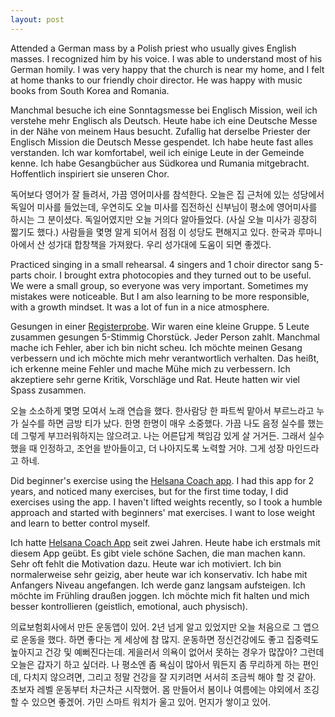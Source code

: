 ```yaml
---
layout: post
---
```


Attended a German mass by a Polish priest who usually gives English masses. I recognized him by his voice. I was able to understand most of his German homily. I was very happy that the church is near my home, and I felt at home thanks to our friendly choir director. He was happy with music books from South Korea and Romania.

Manchmal besuche ich eine Sonntagsmesse bei Englisch Mission, weil ich verstehe mehr Englisch als Deutsch. Heute habe ich eine Deutsche Messe in der Nähe von meinem Haus besucht. Zufallig hat derselbe Priester der Englisch Mission die Deutsch Messe gespendet. Ich habe heute fast alles verstanden. Ich war komfortabel, weil ich einige Leute in der Gemeinde kenne. Ich habe Gesangbücher aus Südkorea und Rumania mitgebracht. Hoffentlich inspiriert sie unseren Chor. 

독어보다 영어가 잘 들려서, 가끔 영어미사를 참석한다. 오늘은 집 근처에 있는 성당에서 독일어 미사를 들었는데, 우연히도 오늘 미사를 집전하신 신부님이 평소에 영어미사를 하시는 그 분이셨다. 독일어였지만 오늘 거의다 알아들었다. (사실 오늘 미사가 굉장히 짧기도 했다.) 사람들을 몇명 알게 되어서 점점 이 성당도 편해지고 있다. 한국과 루마니아에서 산 성가대 합창책을 가져왔다. 우리 성가대에 도움이 되면 좋겠다. 

Practiced singing in a small rehearsal. 4 singers and 1 choir director sang 5-parts choir. I brought extra photocopies and they turned out to be useful. We were a small group, so everyone was very important. Sometimes my mistakes were noticeable. But I am also learning to be more responsible, with a growth mindset. It was a lot of fun in a nice atmosphere.

Gesungen in einer [Registerprobe](https://de.wikipedia.org/wiki/Registerprobe). 
Wir waren eine kleine Gruppe. 5 Leute zusammen gesungen 5-Stimmig Chorstück. Jeder Person zahlt. Manchmal mache ich Fehler, aber ich bin nicht scheu. Ich möchte meinen Gesang verbessern und ich möchte mich mehr verantwortlich verhalten. Das heißt, ich erkenne meine Fehler und mache Mühe mich zu verbessern. Ich akzeptiere sehr gerne Kritik, Vorschläge und Rat. Heute hatten wir viel Spass zusammen. 

오늘 소소하게 몇명 모여서 노래 연습을 했다. 한사람당 한 파트씩 맡아서 부르느라고 누가 실수를 하면 금방 티가 났다. 한명 한명이 매우 소중했다. 가끔 나도 음정 실수를 했는데 그렇게 부끄러워하지는 않으려고. 나는 어른답게 책임감 있게 살 거거든. 그래서 실수 했을 때 인정하고, 조언을 받아들이고, 더 나아지도록 노력할 거야. 그게 성장 마인드라고 하네.

Did beginner's exercise using the [Helsana Coach app](https://www.helsana.ch/en/individuals/services/apps/helsana-coach.html). I had this app for 2 years, and noticed many exercises, but for the first time today, I did exercises using the app. I haven't lifted weights 
recently, so I took a humble approach and started with beginners' mat exercises. I want to lose weight and learn to better control myself.

Ich hatte [Helsana Coach App](https://www.helsana.ch/en/individuals/services/apps/helsana-coach.html) seit zwei Jahren. Heute habe ich erstmals mit diesem App geübt. Es gibt viele schöne Sachen, die man machen kann. Sehr oft fehlt die Motivation dazu. Heute war ich motiviert. Ich bin normalerweise sehr geizig, aber heute war ich konservativ. Ich habe mit Anfangers Niveau angefangen. Ich werde ganz langsam aufsteigen. Ich möchte im Frühling draußen joggen. Ich möchte mich fit halten und mich besser kontrollieren (geistlich, emotional, auch physisch). 
 
의료보험회사에서 만든 운동앱이 있어. 2년 넘게 알고 있었지만 오늘 처음으로 그 앱으로 운동을 했다. 하면 좋다는 게 세상에 참 많지. 운동하면 정신건강에도 좋고 집중력도 높아지고 건강 및 예뻐진다는데. 게을러서 의욕이 없어서 못하는 경우가 많잖아? 그런데 오늘은 갑자기 하고 싶더라. 나 평소엔 좀 욕심이 많아서 뭐든지 좀 무리하게 하는 편인데, 다치지 않으려면, 그리고 정말 건강을 잘 지키려면 서서히 조금씩 해야 할 것 같아. 초보자 레벨 운동부터 차근차근 시작했어. 몸 만들어서 봄이나 여름에는 야외에서 조깅할 수 있으면 좋겠어. 가민 스마트 워치가 울고 있어. 먼지가 쌓이고 있어. 



